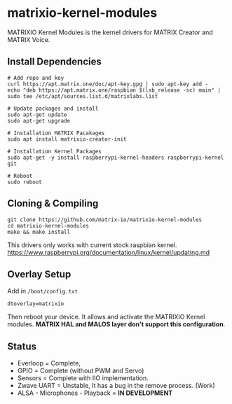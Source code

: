 # matrixio-kernel-modules

MATRIXIO Kernel Modules is the kernel drivers for MATRIX Creator and MATRIX Voice.

## Install Dependencies

```
# Add repo and key
curl https://apt.matrix.one/doc/apt-key.gpg | sudo apt-key add -
echo "deb https://apt.matrix.one/raspbian $(lsb_release -sc) main" | sudo tee /etc/apt/sources.list.d/matrixlabs.list

# Update packages and install
sudo apt-get update
sudo apt-get upgrade

# Installation MATRIX Pacakages
sudo apt install matrixio-creator-init

# Installation Kernel Packages
sudo apt-get -y install raspberrypi-kernel-headers raspberrypi-kernel git 

# Reboot
sudo reboot
```

## Cloning & Compiling
```
git clone https://github.com/matrix-io/matrixio-kernel-modules
cd matrixio-kernel-modules
make && make install
```
This drivers only works with current stock raspbian kernel. https://www.raspberrypi.org/documentation/linux/kernel/updating.md

## Overlay Setup

Add in `/boot/config.txt`

```
dtoverlay=matrixio
```
Then reboot your device. It allows and activate the MATRIXIO Kernel modules. **MATRIX HAL and MALOS layer don't support this configuration**.

## Status

* Everloop = Complete,
* GPIO = Complete (without PWM and Servo)
* Sensors = Complete with IIO implementation.
* Zwave UART = Unstable, It has a bug in the remove process. (Work)
* ALSA - Microphones - Playback = **IN DEVELOPMENT**

